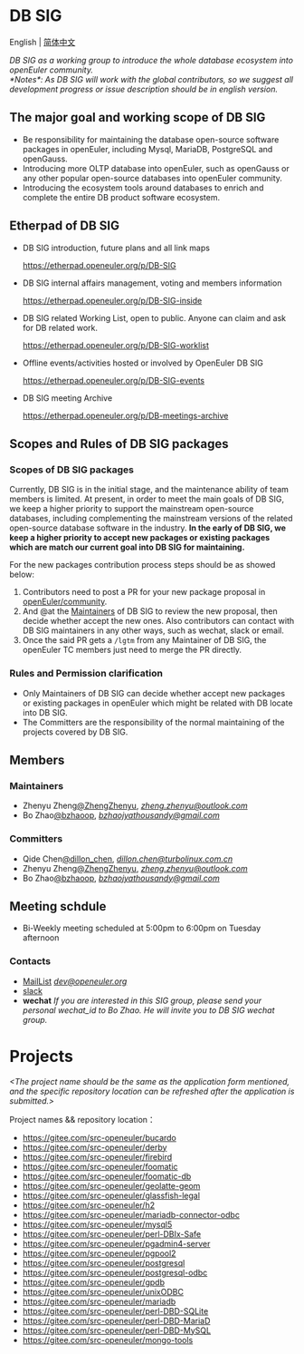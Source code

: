 # DB SIG
English | [简体中文](./README.CN.md)

*DB SIG as a working group to introduce the whole database ecosystem into openEuler community.*<br>
*\*Notes\*: As DB SIG will work with the global contributors, so we suggest all development progress or issue description
should be in english version.*

## The major goal and working scope of DB SIG
- Be responsibility for maintaining the database open-source software packages in openEuler, including Mysql, MariaDB,
PostgreSQL and openGauss.
- Introducing more OLTP database into openEuler, such as openGauss or any other popular open-source databases into
openEuler community.
- Introducing the ecosystem tools around databases to enrich and complete the entire DB product software ecosystem.

## Etherpad of DB SIG
- DB SIG introduction, future plans and all link maps

  https://etherpad.openeuler.org/p/DB-SIG
- DB SIG internal affairs management, voting and members information

  https://etherpad.openeuler.org/p/DB-SIG-inside
- DB SIG related Working List, open to public. Anyone can claim and ask for DB related work.

  https://etherpad.openeuler.org/p/DB-SIG-worklist
- Offline events/activities hosted or involved by OpenEuler DB SIG

  https://etherpad.openeuler.org/p/DB-SIG-events
- DB SIG meeting Archive

  https://etherpad.openeuler.org/p/DB-meetings-archive

## Scopes and Rules of DB SIG packages

### Scopes of DB SIG packages
Currently, DB SIG is in the initial stage, and the maintenance ability of team members is limited. At present, in order
to meet the main goals of DB SIG, we keep a higher priority to support the mainstream open-source databases, including
complementing the mainstream versions of the related open-source database software in the industry.
**In the early of DB SIG, we keep a higher priority to  accept new packages or existing packages which are match
our current goal into DB SIG for maintaining.**

For the new packages contribution process steps should be as showed below:

1. Contributors need to post a PR for your new package proposal in [openEuler/community](https://gitee.com/openeuler/community).
2. And @at the [Maintainers](https://gitee.com/openeuler/community/tree/master/sig/DB#maintainers) of DB SIG to review the new proposal, then decide whether accept the new ones. Also
   contributors can contact with DB SIG maintainers in any other ways, such as wechat, slack or email.
3. Once the said PR gets a `/lgtm` from any Maintainer of DB SIG, the openEuler TC members just need to merge the PR
   directly. 

### Rules and Permission clarification
 - Only Maintainers of DB SIG can decide whether accept new packages or existing packages in openEuler which might be
   related with DB locate into DB SIG.
 - The Committers are the responsibility of the normal maintaining of the projects covered by DB SIG.

## Members

### Maintainers
- Zhenyu Zheng[@ZhengZhenyu](https://gitee.com/ZhengZhenyu), *zheng.zhenyu@outlook.com*
- Bo Zhao[@bzhaoop](https://gitee.com/bzhaoop), *bzhaojyathousandy@gmail.com*

### Committers
- Qide Chen[@dillon_chen](https://gitee.com/dillon_chen), *dillon.chen@turbolinux.com.cn*
- Zhenyu Zheng[@ZhengZhenyu](https://gitee.com/ZhengZhenyu), *zheng.zhenyu@outlook.com*
- Bo Zhao[@bzhaoop](https://gitee.com/bzhaoop), *bzhaojyathousandy@gmail.com*


## Meeting schdule
- Bi-Weekly meeting scheduled at 5:00pm to 6:00pm on Tuesday afternoon

### Contacts
- [MailList](dev@openeuler.org) *dev@openeuler.org*
- [slack](https://join.slack.com/t/slack-jma9373/shared_invite/zt-o66x6a3a-HY4Cwjc49XPxc9aN_FHOdg)
- **wechat** *If you are interested in this SIG group, please send your personal wechat_id to Bo Zhao. He will invite you 
to DB SIG wechat group.*


# Projects

*<The project name should be the same as the application form mentioned, and the specific repository location can be
refreshed after the application is submitted.>*

Project names && repository location：
- https://gitee.com/src-openeuler/bucardo
- https://gitee.com/src-openeuler/derby
- https://gitee.com/src-openeuler/firebird
- https://gitee.com/src-openeuler/foomatic
- https://gitee.com/src-openeuler/foomatic-db
- https://gitee.com/src-openeuler/geolatte-geom
- https://gitee.com/src-openeuler/glassfish-legal
- https://gitee.com/src-openeuler/h2
- https://gitee.com/src-openeuler/mariadb-connector-odbc
- https://gitee.com/src-openeuler/mysql5
- https://gitee.com/src-openeuler/perl-DBIx-Safe
- https://gitee.com/src-openeuler/pgadmin4-server
- https://gitee.com/src-openeuler/pgpool2
- https://gitee.com/src-openeuler/postgresql
- https://gitee.com/src-openeuler/postgresql-odbc
- https://gitee.com/src-openeuler/gpdb
- https://gitee.com/src-openeuler/unixODBC
- https://gitee.com/src-openeuler/mariadb
- https://gitee.com/src-openeuler/perl-DBD-SQLite
- https://gitee.com/src-openeuler/perl-DBD-MariaD
- https://gitee.com/src-openeuler/perl-DBD-MySQL
- https://gitee.com/src-openeuler/mongo-tools
